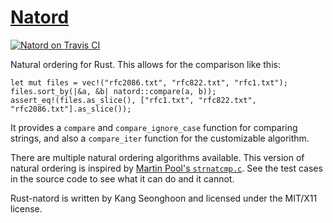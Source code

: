 [Natord][doc]
=============

[![Natord on Travis CI][travis-image]][travis]

[travis-image]: https://travis-ci.org/lifthrasiir/rust-natord.png
[travis]: https://travis-ci.org/lifthrasiir/rust-natord
[doc]: https://lifthrasiir.github.io/rust-natord/natord/

Natural ordering for Rust. This allows for the comparison like this:

~~~~ {.rust}
let mut files = vec!("rfc2086.txt", "rfc822.txt", "rfc1.txt");
files.sort_by(|&a, &b| natord::compare(a, b));
assert_eq!(files.as_slice(), ["rfc1.txt", "rfc822.txt", "rfc2086.txt"].as_slice());
~~~~

It provides a `compare` and `compare_ignore_case` function for comparing strings,
and also a `compare_iter` function for the customizable algorithm.

There are multiple natural ordering algorithms available.
This version of natural ordering is inspired by
[Martin Pool's `strnatcmp.c`](http://sourcefrog.net/projects/natsort/).
See the test cases in the source code to see what it can do and it cannot.

Rust-natord is written by Kang Seonghoon and licensed under the MIT/X11 license.

